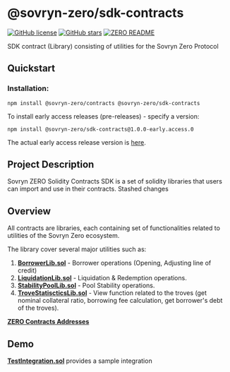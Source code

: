 # @sovryn-zero/sdk-contracts  

[![GitHub license](https://img.shields.io/github/license/DistributedCollective/zero)](/LICENSE)
[![GitHub stars](https://img.shields.io/github/stars/DistributedCollective/zero)](https://github.com/DistributedCollective/zero/stargazers)
[![ZERO README](https://img.shields.io/badge/readme-gray?style=flat&logo=ZeroMQ&logoColor=green&link=/README.md)](/README.md)  

  SDK contract (Library) consisting of utilities for the Sovryn Zero Protocol

## Quickstart
### Installation:

  ```shell 
  npm install @sovryn-zero/contracts @sovryn-zero/sdk-contracts
  ```

  To install early access releases (pre-releases) - specify a version:   
  ```
  npm install @sovryn-zero/sdk-contracts@1.0.0-early.access.0
  ```  

  The actual early access release version is [here](https://github.com/DistributedCollective/zero/blob/sdk-early-access/packages/sdk-contracts/package.json#L3).  

## Project Description
  Sovryn ZERO Solidity Contracts SDK is a set of solidity libraries that users can import and use in their contracts.
  Stashed changes

## Overview
  All contracts are libraries, each containing set of functionalities related to utilities of the Sovryn Zero ecosystem.

  The library cover several major utilities such as:

  1. **[BorrowerLib.sol](./docs/BorrowerLib.md)** - Borrower operations (Opening, Adjusting line of credit)
  2. **[LiquidationLib.sol](./docs/LiquidationLib.md)** - Liquidation & Redemption operations.
  3. **[StabilityPoolLib.sol](./docs/StabilityPoolLib.md)** - Pool Stability operations.
  4. **[TroveStatiscticsLib.sol](./docs/TroveStatisticsLib.md)** - View function related to the troves (get nominal collateral ratio, borrowing fee calculation, get borrower's debt of the troves).
   
  **[ZERO Contracts Addresses](./docs/Addresses.md)**

## Demo
  **[TestIntegration.sol](./docs/IntegrationExample.md)** provides a sample integration